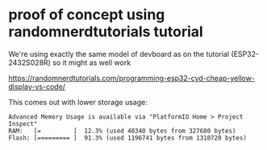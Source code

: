 # proof of concept using randomnerdtutorials tutorial

We're using exactly the same model of devboard as on the tutorial (ESP32-2432S028R) so it might as well work

https://randomnerdtutorials.com/programming-esp32-cyd-cheap-yellow-display-vs-code/

This comes out with lower storage usage:
```
Advanced Memory Usage is available via "PlatformIO Home > Project Inspect"
RAM:   [=         ]  12.3% (used 40340 bytes from 327680 bytes)
Flash: [========= ]  91.3% (used 1196741 bytes from 1310720 bytes)
```
